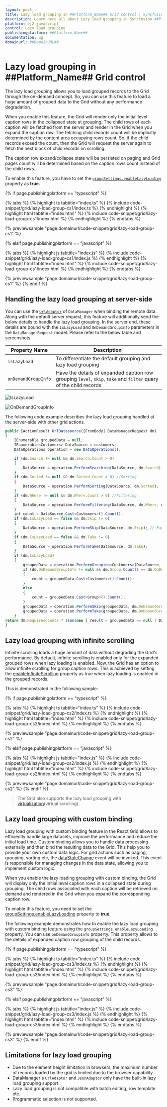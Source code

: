 ```yaml
---
layout: post
title: Lazy load grouping in ##Platform_Name## Grid control | Syncfusion
description: Learn here all about Lazy load grouping in Syncfusion ##Platform_Name## Grid control of Syncfusion Essential JS 2 and more.
platform: ej2-javascript
control: Lazy load grouping 
publishingplatform: ##Platform_Name##
documentation: ug
domainurl: ##DomainURL##
---
```


# Lazy load grouping in ##Platform_Name## Grid control

The lazy load grouping allows you to load grouped records to the Grid through the on-demand concept. So, you can use this feature to load a huge amount of grouped data to the Grid without any performance degradation.

When you enable this feature, the Grid will render only the initial level caption rows in the collapsed state at grouping. The child rows of each caption will be fetched from the server and render in the Grid when you expand the caption row. The fetching child records count will be implicitly determined by the content area occupying rows count. So, if the child records exceed the count, then the Grid will request the server again to fetch the next block of child records on scrolling.

The caption row expand/collapse state will be persisted on paging and Grid pages count will be determined based on the caption rows count instead of the child rows.

To enable this feature, you have to set the [`groupSettings.enableLazyLoading`](../../api/grid/groupSettings/#enableLazyLoading) property as **true**.

{% if page.publishingplatform == "typescript" %}

 {% tabs %}
{% highlight ts tabtitle="index.ts" %}
{% include code-snippet/grid/lazy-load-group-cs1/index.ts %}
{% endhighlight %}
{% highlight html tabtitle="index.html" %}
{% include code-snippet/grid/lazy-load-group-cs1/index.html %}
{% endhighlight %}
{% endtabs %}
        
{% previewsample "page.domainurl/code-snippet/grid/lazy-load-group-cs1" %}

{% elsif page.publishingplatform == "javascript" %}

{% tabs %}
{% highlight js tabtitle="index.js" %}
{% include code-snippet/grid/lazy-load-group-cs1/index.js %}
{% endhighlight %}
{% highlight html tabtitle="index.html" %}
{% include code-snippet/grid/lazy-load-group-cs1/index.html %}
{% endhighlight %}
{% endtabs %}

{% previewsample "page.domainurl/code-snippet/grid/lazy-load-group-cs1" %}
{% endif %}

## Handling the lazy load grouping at server-side

You can use the [`UrlAdaptor`](../../data/adaptors/#url-adaptor) of `DataManager` when binding the remote data. Along with the default server request, this feature will additionally send the below details to handle the lazy load grouping. In the server end, these details are bound with the `IsLazyLoad` and `OnDemandGroupInfo` parameters in the `DataManagerRequest` model. Please refer to the below table and screenshots.

Property Name |Description
-----|-----
`isLazyLoad` |To differentiate the default grouping and lazy load grouping
`onDemandGroupInfo` |Have the details of expanded caption row grouping `level`, `skip`, `take` and `filter` query of the child records

![IsLazyLoad](../images/islazyload.jpg)

![OnDemandGroupInfo](../images/groupinfo.jpg)

The following code example describes the lazy load grouping handled at the server-side with other grid actions.

```ts
public IActionResult UrlDatasource([FromBody] DataManagerRequest dm)
{
    IEnumerable groupedData = null;
    IEnumerable<Customers> DataSource = customers;
    DataOperations operation = new DataOperations();

    if (dm.Search != null && dm.Search.Count > 0)
    {
        DataSource = operation.PerformSearching(DataSource, dm.Search);  //Search
    }
    if (dm.Sorted != null && dm.Sorted.Count > 0) //Sorting
    {
        DataSource = operation.PerformSorting(DataSource, dm.Sorted);
    }
    if (dm.Where != null && dm.Where.Count > 0) //Filtering
    {
        DataSource = operation.PerformFiltering(DataSource, dm.Where, dm.Where[0].Operator);
    }
    int count = DataSource.Cast<Customers>().Count();
    if (dm.IsLazyLoad == false && dm.Skip != 0)
    {
        DataSource = operation.PerformSkip(DataSource, dm.Skip); // Paging
    }
    if (dm.IsLazyLoad == false && dm.Take != 0)
    {
        DataSource = operation.PerformTake(DataSource, dm.Take);
    }
    if (dm.IsLazyLoad)
    {
        groupedData = operation.PerformGrouping<Customers>(DataSource, dm); // Lazy load grouping
        if (dm.OnDemandGroupInfo != null && dm.Group.Count() == dm.OnDemandGroupInfo.Level)
        {
            count = groupedData.Cast<Customers>().Count();
        }
        else
        {
            count = groupedData.Cast<Group>().Count();
        }
        groupedData = operation.PerformSkip(groupedData, dm.OnDemandGroupInfo == null ? dm.Skip : dm.OnDemandGroupInfo.Skip);
        groupedData = operation.PerformTake(groupedData, dm.OnDemandGroupInfo == null ? dm.Take : dm.OnDemandGroupInfo.Take);
    }
return dm.RequiresCounts ? Json(new { result = groupedData == null ? DataSource : groupedData, count = count }) : Json(DataSource);
}

```

## Lazy load grouping with infinite scrolling

Infinite scrolling loads a huge amount of data without degrading the Grid's performance. By default, infinite scrolling is enabled only for the expanded grouped rows when lazy loading is enabled. Now, the Grid has an option to allow infinite scrolling for group caption rows. This is achieved by setting the [enableInfiniteScrolling](../../api/grid/#enableinfinitescrolling) property as true when lazy loading is enabled in the grouped records.

This is demonstrated in the following sample:

{% if page.publishingplatform == "typescript" %}

 {% tabs %}
{% highlight ts tabtitle="index.ts" %}
{% include code-snippet/grid/lazy-load-group-cs2/index.ts %}
{% endhighlight %}
{% highlight html tabtitle="index.html" %}
{% include code-snippet/grid/lazy-load-group-cs2/index.html %}
{% endhighlight %}
{% endtabs %}
        
{% previewsample "page.domainurl/code-snippet/grid/lazy-load-group-cs2" %}

{% elsif page.publishingplatform == "javascript" %}

{% tabs %}
{% highlight js tabtitle="index.js" %}
{% include code-snippet/grid/lazy-load-group-cs2/index.js %}
{% endhighlight %}
{% highlight html tabtitle="index.html" %}
{% include code-snippet/grid/lazy-load-group-cs2/index.html %}
{% endhighlight %}
{% endtabs %}

{% previewsample "page.domainurl/code-snippet/grid/lazy-load-group-cs2" %}
{% endif %}

> The Grid also supports the lazy load grouping with [virtualization](https://ej2.syncfusion.com/documentation/grid/virtual-scroll/)(virtual scrolling).

## Lazy load grouping with custom binding

Lazy load grouping with custom binding feature in the React Grid allows to efficiently handle large datasets, improve the performance and reduce the initial load time. Custom binding allows you to handle data processing externally and then bind the resulting data to the Grid. This help you to provide your own custom data logic. For grid actions such as paging, grouping, sorting etc, the [dataStateChange](https://ej2.syncfusion.com/documentation/api/grid/#datastatechange) event will be invoked. This event is responsible for managing changes in the data state, allowing you to implement custom logic.

When you enable the lazy loading grouping with custom binding, the Grid will display only the initial level caption rows in a collapsed state during grouping. The child rows associated with each caption will be retrieved on demand and rendered in the Grid when you expand the corresponding caption row.

To enable this feature, you need to set the [groupSettings.enableLazyLoading](https://ej2.syncfusion.com/documentation/api/grid/groupSettings/#enableLazyLoading) property to **true**.

The following example demonstrates how to enable the lazy load grouping with custom binding feature using the `groupSettings.enableLazyLoading` property. You can use `onDemandGroupInfo` property. This property allows to the details of expanded caption row grouping of the child records.

{% if page.publishingplatform == "typescript" %}

 {% tabs %}
{% highlight ts tabtitle="index.ts" %}
{% include code-snippet/grid/lazy-load-group-cs3/index.ts %}
{% endhighlight %}
{% highlight html tabtitle="index.html" %}
{% include code-snippet/grid/lazy-load-group-cs3/index.html %}
{% endhighlight %}
{% endtabs %}
        
{% previewsample "page.domainurl/code-snippet/grid/lazy-load-group-cs3" %}

{% elsif page.publishingplatform == "javascript" %}

{% tabs %}
{% highlight js tabtitle="index.js" %}
{% include code-snippet/grid/lazy-load-group-cs3/index.js %}
{% endhighlight %}
{% highlight html tabtitle="index.html" %}
{% include code-snippet/grid/lazy-load-group-cs3/index.html %}
{% endhighlight %}
{% endtabs %}

{% previewsample "page.domainurl/code-snippet/grid/lazy-load-group-cs3" %}
{% endif %}

## Limitations for lazy load grouping

* Due to the element height limitation in browsers, the maximum number of records loaded by the grid is limited due to the browser capability.
* DataManager's `UrlAdaptor` and `JsonAdaptor` only have the built-in lazy load grouping support.
* Lazy load grouping is not compatible with batch editing, row template etc.
* Programmatic selection is not supported.